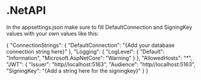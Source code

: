 # .NetAPI

In the appsettings.json make sure to fill DefaultConnection and SigningKey values with your own values like this:

{
  "ConnectionStrings": {
    "DefaultConnection": "{Add your database connection string here}"
  },
  "Logging": {
    "LogLevel": {
      "Default": "Information",
      "Microsoft.AspNetCore": "Warning"
    }
  },
  "AllowedHosts": "*",
  "JWT": {
     "Issuer": "http//localhost:5163",
     "Audience": "http//localhost:5163",
     "SigningKey": "{Add a string here for the signingkey}" 
  }
}
